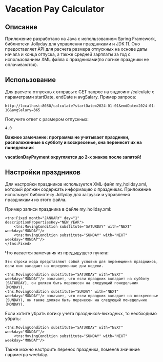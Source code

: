 # Vacation Pay Calculator

## Описание
Приложение разработано на Java с использованием Spring Framework, библиотеки Jollyday для управления праздниками и JDK 11. Оно предоставляет API для расчета размера отпускных на основе даты начала и конца отпуска, а также средней зарплаты за год с использованием XML файла с праздниками(по логике праздники не оплачиваются).

## Использование
Для расчета отпускных отправьте GET запрос на эндпоинт /calculate с параметрами startDate, endDate и avgSalary.
Пример запроса:
```
http://localhost:8080/calculate?startDate=2024-01-01&endDate=2024-01-10&avgSalary=365
```
Получите ответ с размером отпускных:
```
4.0
```
**Важное замечание: программа не учитывает праздники, расположенные в субботу и воскресенье, она перенесет их на понедельник**

**vacationDayPayment округляется до 2-х знаков после запятой!**

## Настройки праздников
Для настройки праздников используется XML-файл my_holiday.xml, который должен содержать информацию о праздниках. Приложение использует библиотеку Jollyday для загрузки и управления праздниками из этого файла.

Пример записи праздника в файле my_holiday.xml:
```
<tns:Fixed month="JANUARY" day="1" descriptionPropertiesKey="NEW_YEAR">
    <tns:MovingCondition substitute="SATURDAY" with="NEXT" weekday="MONDAY"/>
    <tns:MovingCondition substitute="SUNDAY" with="NEXT" weekday="MONDAY"/>
</tns:Fixed>
```
Что касается замечания из предыдущего пункта:
```
Эти строки кода представляют собой условия для перемещения праздников, если они выпадают на определенные дни недели.

<tns:MovingCondition substitute="SATURDAY" with="NEXT" weekday="MONDAY"/> означает, что если праздник выпадает на субботу (SATURDAY), он должен быть перенесен на следующий понедельник (MONDAY).
<tns:MovingCondition substitute="SUNDAY" with="NEXT" weekday="MONDAY"/> означает, что если праздник выпадает на воскресенье (SUNDAY), он также должен быть перенесен на следующий понедельник (MONDAY).
```
Если хотите убрать логику учета праздников-выходных, то необходимо убрать:
```
<tns:MovingCondition substitute="SATURDAY" with="NEXT" weekday="MONDAY"/>
    <tns:MovingCondition substitute="SUNDAY" with="NEXT" weekday="MONDAY"/>
```
Также можно настроить перенос праздника, поменяв значение параметра weekday.
